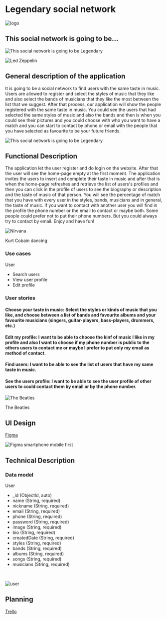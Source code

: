# Legendary social network
![logo](http://legendarymusic.es/img/legendary-logo.jpg)
## This social network is going to be...
![This social network is going to be Legendary](https://media.giphy.com/media/v1.Y2lkPTc5MGI3NjExeG5zYnhsZzY5Mm83bDJrYWZheno1NnB2Z3cya2hvYWJ1YmdncWFyNyZlcD12MV9pbnRlcm5hbF9naWZfYnlfaWQmY3Q9Zw/1vh1PXneQqN1e/giphy.gif)

![Led Zeppelin](https://media.giphy.com/media/v1.Y2lkPTc5MGI3NjExdXF2eXdocXczNXg2N2toOGF6Yno1b2pjNHd5YmY1eTY5dHVhb2NuZSZlcD12MV9pbnRlcm5hbF9naWZfYnlfaWQmY3Q9Zw/7wuKP3Fx911o4/giphy.gif)

## General description of the application

It is going to be a social network to find users with the same taste in music. Users are allowed to register and select the styles of music that they like and also select the bands of musicians that they like the most between the list that we suggest. After that process, our application will show the people registered with the same taste in music. You could see the users that had selected the same styles of music and also the bands and then is when you could see their pictures and you could choose with who you want to have a match and you can start to contact by phone or email with the people that you have selected as favourite to be your future friends.

![This social network is going to be Legendary](https://media.giphy.com/media/ekkKldHuLW90Y/giphy.gif)

## Functional Description

The application let the user register and do login on the website. After that the user will see the home-page empty at the first moment. The application invites the users to insert and complete their taste in music and after that is when the home-page refreshes and retrieve the list of users's profiles and then you can click in the profile of users to see the biography or description and the taste of music of that person. You will see the percentage of match that you have with every user in the styles, bands, musicians and in general, the taste of music. If you want to contact with another user you will find in the profile the phone number or the email to contact or maybe both. 
Some people could prefer not to put their phone numbers. But you could always try to contact by email. Enjoy and have fun!

![Nirvana](https://media.giphy.com/media/cOtBu7RgMQ7UQ/giphy.gif)

Kurt Cobain dancing

### Use cases

User
- Search users
- View user profile
- Edit profile



### User stories

#### Choose your taste in music: Select the styles or kinds of music that you like, and choose between a list of bands and favourite albums and your favourite musicians (singers, guitar-players, bass-players, drummers, etc.)

#### Edit my profile: I want to be able to choose the kinf of music I like in my profile and also I want to choose if my phone number is public to the others users to contact me or maybe I prefer to put only my email as method of contact.

#### Find users: I want to be able to see the list of users that have my same taste in music.

#### See the users profile: I want to be able to see the user profile of other users to could contact them by email  or by the phone number.

![The Beatles](https://media.giphy.com/media/v1.Y2lkPTc5MGI3NjExNnJqOGFtcWdvM2UwaWRkcmgyNG1nbHF1bm1jMm1wMmh2dDhwNmNrbiZlcD12MV9pbnRlcm5hbF9naWZfYnlfaWQmY3Q9Zw/3o6ZtkdXLKecBYpuhi/giphy.gif)

The Beatles






## UI Design

[Figma](https://www.figma.com/file/qurUWZbOAOIN2xJ4Yk3rMg/Legendary?type=design&node-id=0%3A1&mode=design&t=p9bkXpJI5f9CywQs-1)

![Figma smartphone mobile first](http://legendarymusic.es/img/figma-mobile.png)

## Technical Description


### Data model

User

- _id (ObjectId, auto)
- name (String, required)
- nickname (String, required)
- email (String, required)
- phone (String, required)
- password (String, required)
- image (String, required)
- bio (String, required)
- createdDate (String, required)
- styles (String, required)
- bands (String, required)
- albums (String, required)
- songs (String, required)
- musicians (String, required)

<br>

![user](http://legendarymusic.es/img/user_in_data_model.jpg)


## Planning

[Trello](https://trello.com/invite/b/z1nB3yCo/ATTI308d32931fc28e375468f7ba94aa03391AE4398B/legendary)